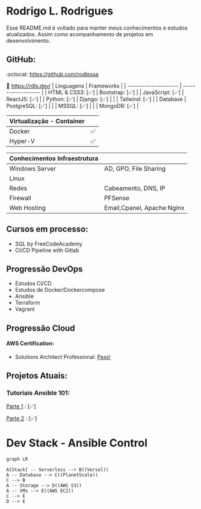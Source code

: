 
# Rodrigo L. Rodrigues

Esse README.md é voltado para manter meus conhecimentos e estudos atualizados. 
Assim como acompanhamento de projetos em desenvolvimento.
## GitHub: 
:octocat: https://github.com/rodlessa 

:rocket: https://rdls.dev/
 | Linguagens | Frameworks |
 | --------------------- | ------------------- |
 | HTML & CSS3: [:white_check_mark:] | Bootstrap: [:white_check_mark:] |
 | JavaScript: [:white_check_mark:] | ReactJS: [:white_check_mark:] | 
 | Python: [:white_check_mark:] | Django: [:white_check_mark:] | 
 | | Tailwind: [:white_check_mark:] |
 | Database | PostgreSQL: [:white_check_mark:] |
 | | MSSQL: [:white_check_mark:] |
 | | MongoDB: [:white_check_mark:] |

| Virtualização - Container | |
| ---- | ---- |
|Docker | :white_check_mark: |
|Hyper-V | :white_check_mark: |

 
| Conhecimentos Infraestrutura| | 
| ---- | ---- | 
| Windows Server  | AD, GPO, File Sharing | 
| Linux| | 
| Redes | Cabeamento, DNS, IP| 
| Firewall | PFSense | 
| Web Hosting| Email,Cpanel, Apache Nginx|



## Cursos em processo:

- SQL by FreeCodeAcademy
- CI/CD Pipeline with Gitlab

## Progressão DevOps
- Estudos CI/CD
- Estudos de Docker/Dockercompose
- Ansible
- Terraform
- Vagrant

## Progressão Cloud
#### AWS Certification:
   - Solutions Architect Professional: [Pass!](https://www.credly.com/badges/2630493c-88c0-495c-b697-c039f8406267/public_url)
## Projetos Atuais:
### Tutoriais Ansible 101:

[Parte 1](https://github.com/rodlessa/ansible-101-pt-br) : [:white_check_mark:]

[Parte 2](https://github.com/rodlessa/ansible-101-pt-br/tree/main/Parte%202) : [:white_check_mark:]

# Dev Stack - Ansible Control
```mermaid
graph LR

A[Stack] -- Serverless --> B((Versel))
A -- Database --> C((PlanetScale))
C --> B
A -- Storage --> D((AWS S3))
A -- VMs --> E((AWS EC2))
C --> E
D --> E
